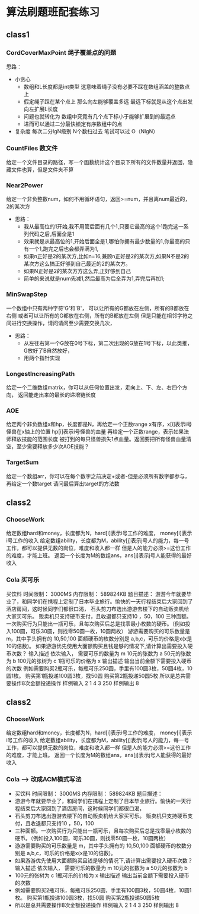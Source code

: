 # 算法刷题班配套练习

## class1
### CordCoverMaxPoint 绳子覆盖点的问题
思路：
- 小贪心
    - 数组和L长度都是int类型 这意味着绳子没有必要不踩在数组涵盖的整数点上
    - 假定绳子踩在某个点上 那么向左能够覆盖多远 最远下标就是从这个点出发向左扩展L长度
    - 问题也就转化为 数组中究竟有几个点下标小于能够扩展到的最远点
    - 进而可以通过二分最快锁定有序数组中的点
- 复杂度  每次二分lgN级别  N个数扫过去    笔试可以过  O（NlgN）


### CountFiles 数文件
给定一个文件目录的路径，写一个函数统计这个目录下所有的文件数量并返回，隐藏文件也算，但是文件夹不算

### Near2Power
给定一个非负整数num，如何不用循环语句，返回>=num，并且离num最近的，2的某次方
- 思路：
    - 我从最高位的1开始,我不用管后面有几个1,只要它最高的这个1跑完这一系列代码之后,后面全是1
    - 效果就是从最高位的1,开始后面全是1,哪怕你拥有最少数量的1,你最高的只有一个1,跑完之后也会都弄满为1,
    - 如果n正好是2的某次方,比如n=16,兼顾n正好是2的某次方,如果N不是2的某次方这么搞正好够到自己最近的2的某次方。
    - 如果N正好是2的某次方方这么弄,正好够到自己
    - 简单的来说就是num先减1,然后最高为后全弄为1,弄完后再加1;


### MinSwapStep
一个数组中只有两种字符'G'和'B'，
可以让所有的G都放在左侧，所有的B都放在右侧
或者可以让所有的G都放在右侧，所有的B都放在左侧
但是只能在相邻字符之间进行交换操作，请问请问至少需要交换几次，
- 思路：
    - 从左往右第一个G放在0号下标，第二次出现的G放在1号下标，以此类推，G放好了B自然放好，
    - 用两个指针实现


### LongestIncreasingPath
给定一个二维数组matrix，你可以从任何位置出发，走向上、下、左、右四个方向，
返回能走出来的最长的递增链长度


### AOE
给定两个非负数组x和hp，长度都是N，再给定一个正数range
x有序，x[i]表示i号怪兽在x轴上的位置
hp[i]表示i号怪兽的血量
再给定一个正数range，表示如果法师释放技能的范围长度
被打到的每只怪兽损失1点血量。返回要把所有怪兽血量清空，至少需要释放多少次AOE技能？

### TargetSum
给定一个数组arr，你可以在每个数字之前决定+或者-但是必须所有数字都参与，再给定一个数target
请问最后算出target的方法数

## class2
### ChooseWork
给定数组hard和money，长度都为N，hard[i]表示i号工作的难度， money[i]表示i号工作的收入
给定数组ability，长度都为M，ability[j]表示j号人的能力，每一号工作，都可以提供无数的岗位，难度和收入都一样
但是人的能力必须>=这份工作的难度，才能上班。
返回一个长度为M的数组ans，ans[j]表示j号人能获得的最好收入

### Cola 买可乐
买饮料 时间限制： 3000MS 内存限制： 589824KB 题目描述： 
游游今年就要毕业了，和同学们在携程上定制了日本毕业旅行。愉快的一天行程结束后大家回到了酒店房间，这时候同学们都很口渴， 
石头剪刀布选出游游去楼下的自动贩卖机给大家买可乐。 贩卖机只支持硬币支付，且收退都只支持10 ，50，100
三种面额。一次购买行为只能出一瓶可乐，且每次购买后总是找零最小枚数的硬币。（例如投入100圆，可乐30圆，则找零50圆一枚，10圆两枚）
游游需要购买的可乐数量是 m，其中手头拥有的 10,50,100 面额硬币的枚数分别是 a,b,c，可乐的价格是x(x是10的倍数)。
如果游游优先使用大面额购买且钱是够的情况下,请计算出需要投入硬币次数？ 输入描述 依次输入， 需要可乐的数量为 m 10元的张数为 a 50元的张数为 b
100元的张树为 c 1瓶可乐的价格为 x 输出描述 输出当前金额下需要投入硬币的次数
例如需要购买2瓶可乐，每瓶可乐250圆，手里有100圆3枚，50圆4枚，10圆1枚。 购买第1瓶投递100圆3枚，找50圆 购买第2瓶投递50圆5枚
所以是总共需要操作8次金额投递操作 样例输入 2 1 4 3 250 样例输出 8




## class2
### ChooseWork
给定数组hard和money，长度都为N，hard[i]表示i号工作的难度， money[i]表示i号工作的收入
给定数组ability，长度都为M，ability[j]表示j号人的能力，每一号工作，都可以提供无数的岗位，难度和收入都一样
但是人的能力必须>=这份工作的难度，才能上班。
返回一个长度为M的数组ans，ans[j]表示j号人能获得的最好收入

### Cola  --> 改成ACM模式写法
* 买饮料 时间限制： 3000MS 内存限制： 589824KB 题目描述：
* 游游今年就要毕业了，和同学们在携程上定制了日本毕业旅行。愉快的一天行程结束后大家回到了酒店房间，这时候同学们都很口渴，
* 石头剪刀布选出游游去楼下的自动贩卖机给大家买可乐。 贩卖机只支持硬币支付，且收退都只支持10 ，50，100
* 三种面额。一次购买行为只能出一瓶可乐，且每次购买后总是找零最小枚数的硬币。（例如投入100圆，可乐30圆，则找零50圆一枚，10圆两枚）
* 游游需要购买的可乐数量是 m，其中手头拥有的 10,50,100 面额硬币的枚数分别是 a,b,c，可乐的价格是x(x是10的倍数)。
* 如果游游优先使用大面额购买且钱是够的情况下,请计算出需要投入硬币次数？ 输入描述 依次输入， 需要可乐的数量为 m 10元的张数为 a 50元的张数为 b
* 100元的张树为 c 1瓶可乐的价格为 x 输出描述 输出当前金额下需要投入硬币的次数
* 例如需要购买2瓶可乐，每瓶可乐250圆，手里有100圆3枚，50圆4枚，10圆1枚。 购买第1瓶投递100圆3枚，找50圆 购买第2瓶投递50圆5枚
* 所以是总共需要操作8次金额投递操作 样例输入 2 1 4 3 250 样例输出 8